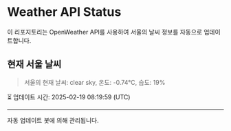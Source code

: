 
# Weather API Status

이 리포지토리는 OpenWeather API를 사용하여 서울의 날씨 정보를 자동으로 업데이트합니다.

## 현재 서울 날씨
> 서울의 현재 날씨: clear sky, 온도: -0.74°C, 습도: 19%

⏳ 업데이트 시간: 2025-02-19 08:19:59 (UTC)

---
자동 업데이트 봇에 의해 관리됩니다.
